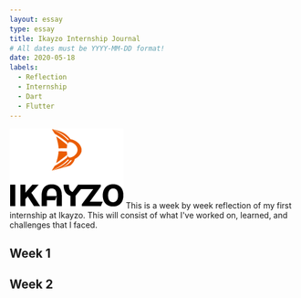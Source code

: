 ```yaml
---
layout: essay
type: essay
title: Ikayzo Internship Journal
# All dates must be YYYY-MM-DD format!
date: 2020-05-18
labels:
  - Reflection
  - Internship
  - Dart
  - Flutter
---
```


<img class="ui tiny right spaced image" src="../images/logo-ikayzo.png">
This is a week by week reflection of my first internship at Ikayzo. This will consist of what I've worked on, learned, and challenges that I faced.


## Week 1



## Week 2





